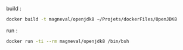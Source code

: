build :
``` bash
docker build -t magneval/openjdk8 ~/Projets/dockerFiles/OpenJDK8
```
run :
``` bash
docker run -ti --rm magneval/openjdk8 /bin/bsh
```



